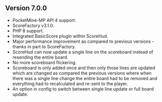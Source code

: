 ## Version 7.0.0

- PocketMine-MP API 4 support.
- ScoreFactory v3.1.0.
- PHP 8 support.
- Integrated BasicScore plugin within ScoreHud.
- Major performance improvement as compared to previous versions - thanks in part to ScoreFactory.
- ScoreHud can now update a single line on the scoreboard instead of resending the entire board.
- No more scoreboard flickering.
- Scoreboard is only added once and then only those lines are updated which are changed as compared the previous
  versions where when there was a single line change the entire board had to be removed and everything had to
  recalculated and re-sent to the player.
- An option in config to switch between single line update or full board update.